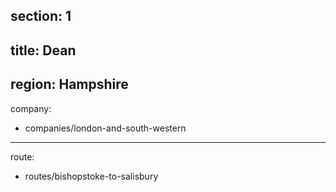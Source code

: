 ﻿section: 1
----
title: Dean
----
region: Hampshire
----
company:
- companies/london-and-south-western
----
route:
- routes/bishopstoke-to-salisbury
